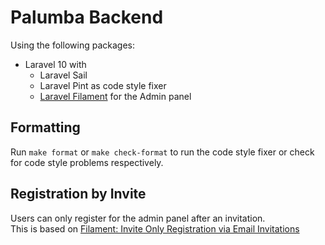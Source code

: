 # Palumba Backend

Using the following packages:

- Laravel 10 with
    - Laravel Sail
    - Laravel Pint as code style fixer
    - [Laravel Filament](https://filamentphp.com/) for the Admin panel

## Formatting

Run `make format` or `make check-format` to run the code style fixer or 
check for code style problems respectively.


## Registration by Invite

Users can only register for the admin panel after an invitation.  
This is based on [Filament: Invite Only Registration via Email Invitations](https://filamentapps.dev/blog/filament-invite-only-registration-via-email-invitations)
